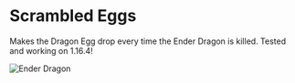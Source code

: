 # Scrambled Eggs
Makes the Dragon Egg drop every time the Ender Dragon is killed.
Tested and working on 1.16.4!

![Ender Dragon](https://i.imgur.com/MhAokJ8.jpg)
